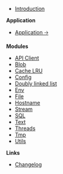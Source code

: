 - [Introduction](/)

**Application**

- [Application 🡢](/app/)

**Modules**

- [API Client](/api-client.md)
- [Blob](/blob.md)
- [Cache LRU](/cache-lru.md)
- [Config](/config.md)
- [Doubly linked list](/doubly-linked-list.md)
- [Env](/env.md)
- [File](/file.md)
- [Hostname](/hostname.md)
- [Stream](/stream.md)
- [SQL](/sql.md)
- [Text](/text.md)
- [Threads](/threads.md)
- [Tmp](/tmp.md)
- [Utils](/utils.md)

**Links**

- [Changelog](changelog)
